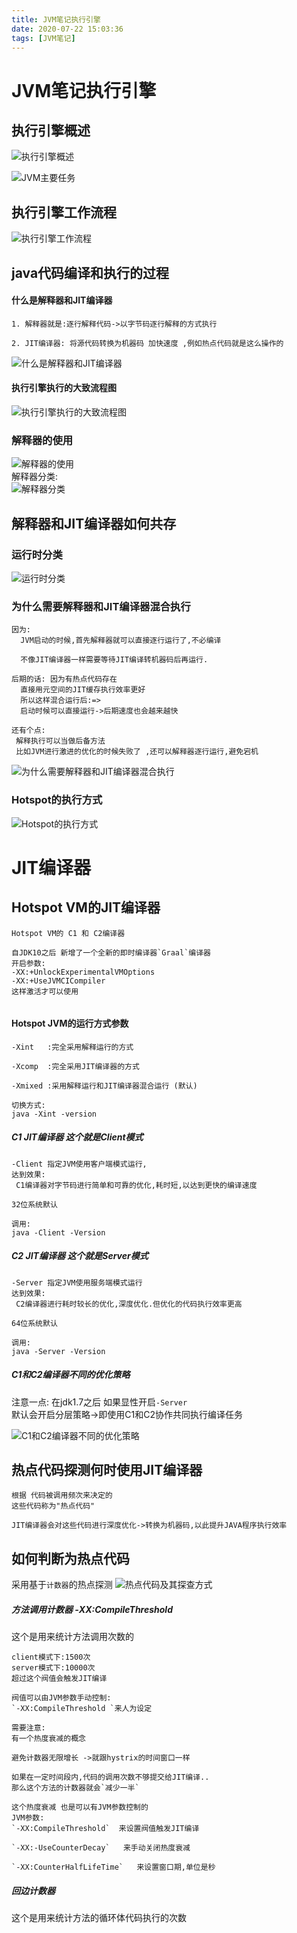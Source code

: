 ```yaml
---
title: JVM笔记执行引擎
date: 2020-07-22 15:03:36
tags: [JVM笔记]
---
```


# JVM笔记执行引擎
## 执行引擎概述
![执行引擎概述](/img/2020-07-02/57.png)  

<!--more-->
![JVM主要任务](/img/2020-07-02/58.png)  
## 执行引擎工作流程
![执行引擎工作流程](/img/2020-07-02/59.png)  

## java代码编译和执行的过程

#### 什么是解释器和JIT编译器
```
1. 解释器就是:逐行解释代码->以字节码逐行解释的方式执行 

2. JIT编译器: 将源代码转换为机器码 加快速度 ,例如热点代码就是这么操作的

```
![什么是解释器和JIT编译器](/img/2020-07-02/60.png)  

#### 执行引擎执行的大致流程图
![执行引擎执行的大致流程图](/img/2020-07-02/61.png)  


### 解释器的使用
![解释器的使用](/img/2020-07-02/62.png)   
解释器分类:  
![解释器分类](/img/2020-07-02/63.png)  

## 解释器和JIT编译器如何共存
### 运行时分类
![运行时分类](/img/2020-07-02/64.png)  

### 为什么需要解释器和JIT编译器混合执行
```
因为: 
  JVM启动的时候,首先解释器就可以直接逐行运行了,不必编译
  
  不像JIT编译器一样需要等待JIT编译转机器码后再运行.
  
后期的话: 因为有热点代码存在  
  直接用元空间的JIT缓存执行效率更好
  所以这样混合运行后:=>
  启动时候可以直接运行->后期速度也会越来越快
  
还有个点:
 解释执行可以当做后备方法
 比如JVM进行激进的优化的时候失败了 ,还可以解释器逐行运行,避免宕机

```

![为什么需要解释器和JIT编译器混合执行](/img/2020-07-02/65.png)  

### Hotspot的执行方式

![Hotspot的执行方式](/img/2020-07-02/66.png) 

# JIT编译器

## Hotspot VM的JIT编译器
```
Hotspot VM的 C1 和 C2编译器

自JDK10之后 新增了一个全新的即时编译器`Graal`编译器
开启参数:
-XX:+UnlockExperimentalVMOptions
-XX:+UseJVMCICompiler 
这样激活才可以使用


```

#### Hotspot JVM的运行方式参数
```
-Xint   :完全采用解释运行的方式

-Xcomp  :完全采用JIT编译器的方式

-Xmixed :采用解释运行和JIT编译器混合运行 (默认)

切换方式:
java -Xint -version
```

##### C1  JIT编译器  这个就是Client模式
```
-Client 指定JVM使用客户端模式运行,
达到效果: 
 C1编译器对字节码进行简单和可靠的优化,耗时短,以达到更快的编译速度

32位系统默认

调用:
java -Client -Version
```

##### C2  JIT编译器  这个就是Server模式
```
-Server 指定JVM使用服务端模式运行
达到效果: 
 C2编译器进行耗时较长的优化,深度优化.但优化的代码执行效率更高

64位系统默认

调用:
java -Server -Version
```

##### C1和C2编译器不同的优化策略
注意一点: 在jdk1.7之后 如果显性开启`-Server`   
默认会开启分层策略->即使用C1和C2协作共同执行编译任务

![C1和C2编译器不同的优化策略](/img/2020-07-02/68.png) 


## 热点代码探测何时使用JIT编译器
```
根据 代码被调用频次来决定的 
这些代码称为"热点代码"

JIT编译器会对这些代码进行深度优化->转换为机器码,以此提升JAVA程序执行效率

```
## 如何判断为热点代码
采用基于`计数器`的热点探测
![热点代码及其探查方式](/img/2020-07-02/67.png) 

##### 方法调用计数器 -XX:CompileThreshold
这个是用来统计方法调用次数的

```
client模式下:1500次
server模式下:10000次
超过这个阀值会触发JIT编译

阀值可以由JVM参数手动控制:
`-XX:CompileThreshold `来人为设定

需要注意:
有一个热度衰减的概念 

避免计数器无限增长 ->就跟hystrix的时间窗口一样

如果在一定时间段内,代码的调用次数不够提交给JIT编译..
那么这个方法的计数器就会`减少一半`

这个热度衰减 也是可以有JVM参数控制的
JVM参数:
`-XX:CompileThreshold`  来设置阀值触发JIT编译

`-XX:-UseCounterDecay`   来手动关闭热度衰减

`-XX:CounterHalfLifeTime`   来设置窗口期,单位是秒
```

##### 回边计数器 
这个是用来统计方法的循环体代码执行的次数  